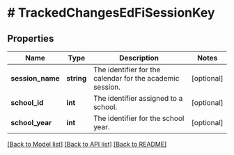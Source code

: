 # # TrackedChangesEdFiSessionKey

## Properties

Name | Type | Description | Notes
------------ | ------------- | ------------- | -------------
**session_name** | **string** | The identifier for the calendar for the academic session. | [optional]
**school_id** | **int** | The identifier assigned to a school. | [optional]
**school_year** | **int** | The identifier for the school year. | [optional]

[[Back to Model list]](../../README.md#models) [[Back to API list]](../../README.md#endpoints) [[Back to README]](../../README.md)
